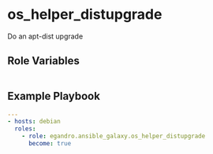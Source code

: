 os_helper_distupgrade
=========

Do an apt-dist upgrade

Role Variables
--------------

```yml

```

Example Playbook
----------------

```yml
---
- hosts: debian
  roles:
    - role: egandro.ansible_galaxy.os_helper_distupgrade
      become: true
```
